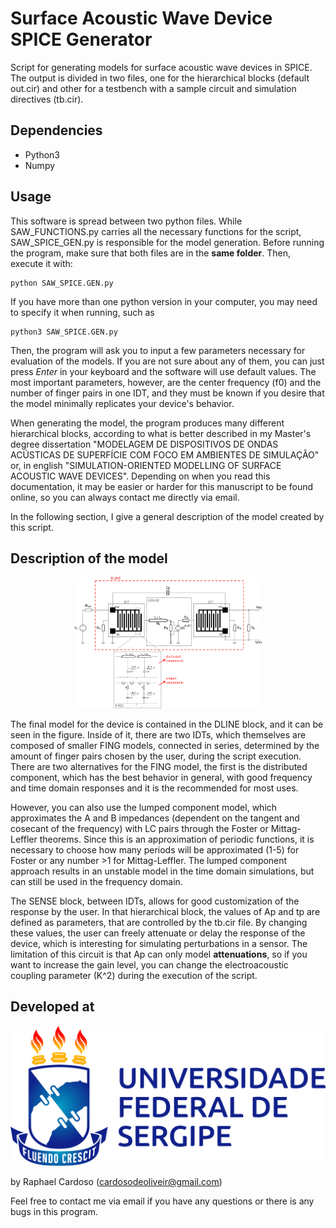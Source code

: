 # Surface Acoustic Wave Device SPICE Generator

Script for generating models for surface acoustic wave devices in SPICE. The output is divided in two files, one for the hierarchical blocks (default out.cir) and other for a testbench with a sample circuit and simulation directives (tb.cir). 

## Dependencies

* Python3
* Numpy

## Usage

This software is spread between two python files. While SAW_FUNCTIONS.py carries all the necessary functions for the script, SAW_SPICE_GEN.py is responsible for the model generation. Before running the program, make sure that both files are in the **same folder**. Then, execute it with:

```
python SAW_SPICE.GEN.py
```

If you have more than one python version in your computer, you may need to specify it when running, such as

```
python3 SAW_SPICE.GEN.py
```

Then, the program will ask you to input a few parameters necessary for evaluation of the models. If you are not sure about any of them, you can just press _Enter_ in your keyboard and the software will use default values. The most important parameters, however, are the center frequency (f0) and the number of finger pairs in one IDT, and they must be known if you desire that the model minimally replicates your device's behavior.

When generating the model, the program produces many different hierarchical blocks, according to what is better described in my Master's degree dissertation "MODELAGEM DE DISPOSITIVOS DE ONDAS ACÚSTICAS DE SUPERFÍCIE COM FOCO EM AMBIENTES DE SIMULAÇÃO" or, in english "SIMULATION-ORIENTED MODELLING OF SURFACE ACOUSTIC WAVE DEVICES". Depending on when you read this documentation, it may be easier or harder for this manuscript to be found online, so you can always contact me directly via email.

In the following section, I give a general description of the model created by this script.

## Description of the model

<p align="center">
  <img src="images/fullcircuit.png" width="300" />
</p>

The final model for the device is contained in the DLINE block, and it can be seen in the figure. Inside of it, there are two IDTs, which themselves are composed of smaller FING models, connected in series, determined by the amount of finger pairs chosen by the user, during the script execution. There are two alternatives for the FING model, the first is the distributed component, which has the best behavior in general, with good frequency and time domain responses and it is the recommended for most uses.

However, you can also use the lumped component model, which approximates the A and B impedances (dependent on the tangent and cosecant of the frequency) with LC pairs through the Foster or Mittag-Leffler theorems. Since this is an approximation of periodic functions, it is necessary to choose how many periods will be approximated (1-5) for Foster or any number >1 for Mittag-Leffler. The lumped component approach results in an unstable model in the time domain simulations, but can still be used in the frequency domain.

The SENSE block, between IDTs, allows for good customization of the response by the user. In that hierarchical block, the values of Ap and tp are defined as parameters, that are controlled by the tb.cir file. By changing these values, the user can freely attenuate or delay the response of the device, which is interesting for simulating perturbations in a sensor. The limitation of this circuit is that Ap can only model **attenuations**, so if you want to increase the gain level, you can change the electroacoustic coupling parameter (K^2) during the execution of the script. 

## Developed at

<p align="center">
  <img src="images/ufs_horizontal_positiva.png" width="600" />
</p>

by Raphael Cardoso (cardosodeoliveir@gmail.com)

Feel free to contact me via email if you have any questions or there is any bugs in this program.
